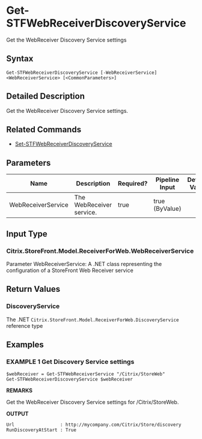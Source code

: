 ﻿# Get-STFWebReceiverDiscoveryService

Get the WebReceiver Discovery Service settings

## Syntax

```
Get-STFWebReceiverDiscoveryService [-WebReceiverService] <WebReceiverService> [<CommonParameters>]
```

## Detailed Description

Get the WebReceiver Discovery Service settings.

## Related Commands

* [Set-STFWebReceiverDiscoveryService](Set-STFWebReceiverDiscoveryService.md)

## Parameters

| Name   | Description | Required? | Pipeline Input | Default Value |
| --- | --- | --- | --- | --- |
|WebReceiverService|The WebReceiver service.|true|true (ByValue)| |

## Input Type

### Citrix.StoreFront.Model.ReceiverForWeb.WebReceiverService

Parameter WebReceiverService: A .NET class representing the configuration of a StoreFront Web Receiver service

## Return Values

### DiscoveryService

The .NET `Citrix.StoreFront.Model.ReceiverForWeb.DiscoveryService` reference type

## Examples

### EXAMPLE 1 Get Discovery Service settings

```
$webReceiver = Get-STFWebReceiverService "/Citrix/StoreWeb"
Get-STFWebReceiverDiscoveryService $webReceiver
```

**REMARKS**

Get the WebReceiver Discovery Service settings for /Citrix/StoreWeb.

**OUTPUT**

```
Url                 : http://mycompany.com/Citrix/Store/discovery
RunDiscoveryAtStart : True
```
